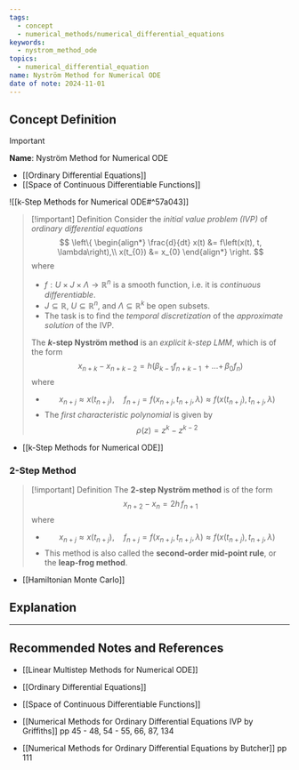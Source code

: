 ```yaml
---
tags:
  - concept
  - numerical_methods/numerical_differential_equations
keywords:
  - nystrom_method_ode
topics:
  - numerical_differential_equation
name: Nyström Method for Numerical ODE
date of note: 2024-11-01
---
```


## Concept Definition

>[!important]
>**Name**: Nyström Method for Numerical ODE
- [[Ordinary Differential Equations]]
- [[Space of Continuous Differentiable Functions]]

![[k-Step Methods for Numerical ODE#^57a043]]

>[!important] Definition
>Consider the *initial value problem (IVP)* of *ordinary differential equations*
>$$
>\left\{
>\begin{align*}
>\frac{d}{dt} x(t) &= f\left(x(t), t, \lambda\right),\\
>x(t_{0}) &= x_{0}
>\end{align*}
>\right.
>$$
>where 
>- $f: U \times J \times \Lambda \to \mathbb{R}^n$ is a smooth function, i.e. it is *continuous differentiable*. 
>- $J \subseteq \mathbb{R}$, $U \subseteq \mathbb{R}^n$, and $\Lambda \subseteq \mathbb{R}^k$ be open subsets.
>- The task is to find the *temporal discretization* of the *approximate solution* of the IVP.
>  
>The **$k$-step Nyström method** is an *explicit $k$-step LMM*, which is of the form
>$$
>x_{n+k} - x_{n+k-2} = h\left(  \beta_{k-1}f_{n+k-1}  \,{+}\ldots{+}\, \beta_{0}f_{n}\right) 
>$$ 
>where
>- $$x_{n+j} \approx x(t_{n+j}), \quad f_{n+j} = f(x_{n+j}, t_{n+j}, \lambda) \approx f(x(t_{n+j}), t_{n+j}, \lambda)$$
>- The *first characteristic polynomial* is given by $$\rho(z) = z^{k} - z^{k-2}$$

- [[k-Step Methods for Numerical ODE]]

### 2-Step Method

>[!important] Definition
>The **$2$-step Nyström method**  is of the form
>$$
>x_{n+2} - x_{n} =2h\,f_{n+1}
>$$ 
>where
>- $$x_{n+j} \approx x(t_{n+j}), \quad f_{n+j} = f(x_{n+j}, t_{n+j}, \lambda) \approx f(x(t_{n+j}), t_{n+j}, \lambda)$$
>- This method is also called the **second-order mid-point rule**, or the **leap-frog method**.

- [[Hamiltonian Monte Carlo]]



## Explanation





-----------
##  Recommended Notes and References


- [[Linear Multistep Methods for Numerical ODE]]
- [[Ordinary Differential Equations]]
- [[Space of Continuous Differentiable Functions]]

- [[Numerical Methods for Ordinary Differential Equations IVP by Griffiths]] pp 45 - 48, 54 - 55, 66, 87, 134
- [[Numerical Methods for Ordinary Differential Equations by Butcher]] pp 111